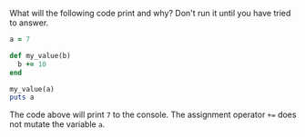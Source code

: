 What will the following code print and why? Don't run it until you have tried to answer.

```ruby
a = 7

def my_value(b)
  b += 10
end

my_value(a)
puts a
```

The code above will print `7` to the console.  The assignment operator `+=` does not mutate the variable `a`.
